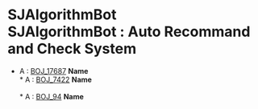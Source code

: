 # SJAlgorithmBot<br>SJAlgorithmBot : Auto Recommand and Check System   
* A : [BOJ_17687](https://www.acmicpc.net/problem/17687) **Name**<br>* A : [BOJ_7422](https://www.acmicpc.net/problem/7422) **Name**<br><br>* A : [BOJ_94](https://www.acmicpc.net/problem/94) **Name**<br>
